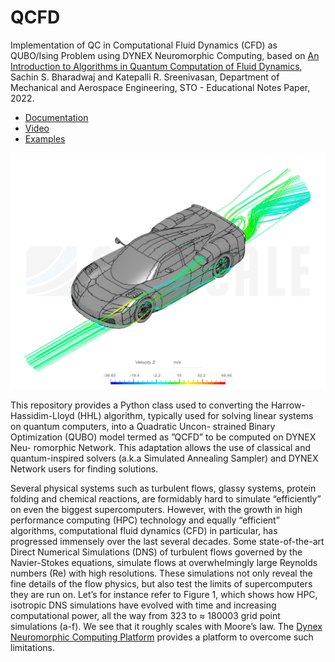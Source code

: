 # QCFD
Implementation of QC in Computational Fluid Dynamics (CFD) as QUBO/Ising Problem using DYNEX Neuromorphic Computing, based on [An Introduction to Algorithms in Quantum Computation of Fluid Dynamics](https://www.sto.nato.int/publications/STO%20Educational%20Notes/STO-EN-AVT-377/EN-AVT-377-01.pdf), Sachin S. Bharadwaj and Katepalli R. Sreenivasan, Department of Mechanical and Aerospace Engineering, STO - Educational Notes Paper, 2022.

- [Documentation](https://github.com/dynexcoin/QCFD/blob/main/QCFD_Documentation.pdf)
- [Video](https://github.com/dynexcoin/QCFD/raw/main/IMG_7574.MP4)
- [Examples]()

![Image](https://github.com/dynexcoin/QCFD/blob/main/imgs/4.png)

This repository provides a Python class used to converting the Harrow-Hassidim-Lloyd (HHL) algorithm, typically used for solving linear systems on quantum computers, into a Quadratic Uncon- strained Binary Optimization (QUBO) model termed as ”QCFD” to be computed on DYNEX Neu- romorphic Network. This adaptation allows the use of classical and quantum-inspired solvers (a.k.a Simulated Annealing Sampler) and DYNEX Network users for finding solutions.

Several physical systems such as turbulent flows, glassy systems, protein folding and chemical reactions, are formidably hard to simulate “efficiently” on even the biggest supercomputers. However, with the growth in high performance computing (HPC) technology and equally “efficient” algorithms, computational fluid dynamics (CFD) in particular, has progressed immensely over the last several decades. Some state-of-the-art Direct Numerical Simulations (DNS) of turbulent flows governed by the Navier-Stokes equations, simulate flows at overwhelmingly large Reynolds numbers (Re) with high resolutions. These simulations not only reveal the fine details of the flow physics, but also test the limits of supercomputers they are run on. Let’s for instance refer to Figure 1, which shows how HPC, isotropic DNS simulations have evolved with time and increasing computational power, all the way from 323 to ≈ 180003 grid point simulations (a-f). We see that it roughly scales with Moore’s law. The [Dynex Neuromorphic Computing Platform](https://live.dynexcoin.org) provides a platform to overcome such limitations.





